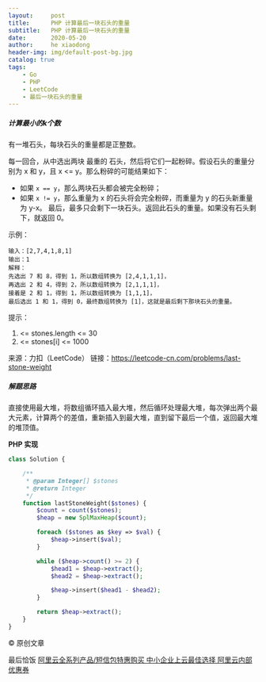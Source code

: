 ```yaml
---
layout:     post
title:      PHP 计算最后一块石头的重量
subtitle:   PHP 计算最后一块石头的重量
date:       2020-05-20
author:     he xiaodong
header-img: img/default-post-bg.jpg
catalog: true
tags:
    - Go
    - PHP
    - LeetCode
    - 最后一块石头的重量
---
```


##### 计算最小的k个数
有一堆石头，每块石头的重量都是正整数。

每一回合，从中选出两块 最重的 石头，然后将它们一起粉碎。假设石头的重量分别为 x 和 y，且 x <= y。那么粉碎的可能结果如下：

- 如果 `x == y`，那么两块石头都会被完全粉碎；
- 如果 `x != y`，那么重量为 x 的石头将会完全粉碎，而重量为 y 的石头新重量为 y-x。
最后，最多只会剩下一块石头。返回此石头的重量。如果没有石头剩下，就返回 0。

示例：
```
输入：[2,7,4,1,8,1]
输出：1
解释：
先选出 7 和 8，得到 1，所以数组转换为 [2,4,1,1,1]，
再选出 2 和 4，得到 2，所以数组转换为 [2,1,1,1]，
接着是 2 和 1，得到 1，所以数组转换为 [1,1,1]，
最后选出 1 和 1，得到 0，最终数组转换为 [1]，这就是最后剩下那块石头的重量。
```

提示：

1.  <= stones.length <= 30
2.  <= stones[i] <= 1000

来源：力扣（LeetCode）
链接：https://leetcode-cn.com/problems/last-stone-weight


##### 解题思路
直接使用最大堆，将数组循环插入最大堆，然后循环处理最大堆，每次弹出两个最大元素，计算两个的差值，重新插入到最大堆，直到留下最后一个值，返回最大堆的堆顶值。

**PHP 实现**
```php
class Solution {

    /**
     * @param Integer[] $stones
     * @return Integer
     */
    function lastStoneWeight($stones) {
        $count = count($stones);
        $heap = new SplMaxHeap($count);

        foreach ($stones as $key => $val) {
            $heap->insert($val);
        }

        while ($heap->count() >= 2) {
            $head1 = $heap->extract();
            $head2 = $heap->extract();

            $heap->insert($head1 - $head2);
        }

        return $heap->extract();
    }
}
```

© 原创文章


最后恰饭 [阿里云全系列产品/短信包特惠购买 中小企业上云最佳选择 阿里云内部优惠券](https://www.aliyun.com/minisite/goods?userCode=0amqgcs9)